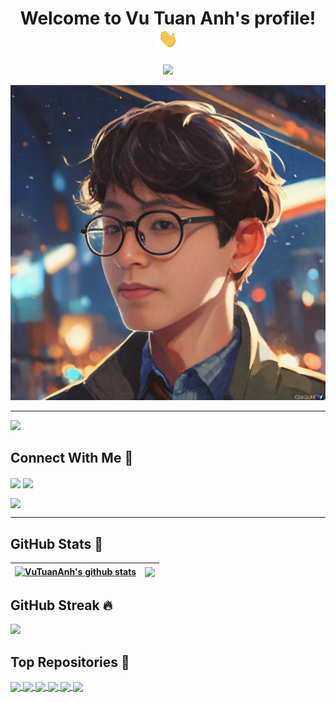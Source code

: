 <h1 align="center">
  Welcome to Vu Tuan Anh's profile!
  <img src="https://raw.githubusercontent.com/VuTuanAnh-1368/VuTuanAnh-1368/main/gifs/hello.gif" width="32">
</h1>

<p align="center">
  <img src="https://readme-typing-svg.herokuapp.com/?font=Fira+Code&size=50&pause=500&color=F7263E&background=7C34FF00&center=true&vCenter=true&width=900&height=200&lines=%E2%8C%A8+Heloo!!+;%E2%8C%A8++My+name+is+Vu+Tuan+Anh+%E2%99%A5%EF%B8%8F;%E2%8C%A8++I%E2%80%99m+studying+at+UET+-+VNU+">
</p>

<p align="center">
  <a href="https://fb.com/VuTuanAnh6688"><img src="https://raw.githubusercontent.com/VuTuanAnh-1368/VuTuanAnh-1368/main/images/avtar.jpg"></a>
</p>

---

[![](https://komarev.com/ghpvc/?username=VuTuanAnh-1368&color=brightgreen&style=plastic)](https://github.com/VuTuanAnh-1368)

## Connect With Me 👀

<a href="https://github.com/VuTuanAnh-1368" target="blank"><img align="center" src="https://img.shields.io/badge/-V%C5%A9%20Tu%E1%BA%A5n%20Anh-1C1C1C?logo=github&logoColor=white" /></a>
<a href="https://www.youtube.com/channel/UCPwnkleF_yTZnmWisKs2wdA" target="blank"><img align="center" src="https://img.shields.io/badge/-Subcribe-FF0000?logo=youtube&logoColor=white" /></a>


<a href="https://fb.com/VuTuanAnh6688" target="blank"><img align="center" src="https://img.shields.io/badge/-V%C5%A9%20Tu%E1%BA%A5n%20Anh-4267b2?logo=facebook&logoColor=white" /></a>

---

## GitHub Stats ️🎯

| <a href="https://github.com/VuTuanAnh-1368?tab=repositories"><img align="center" src="https://github-readme-stats.vercel.app/api?username=VuTuanAnh-1368&show_icons=true&include_all_commits=true&count_private=true&theme=chartreuse-dark" alt="VuTuanAnh's github stats" /></a> | <a href="https://github.com/VuTuanAnh-1368?tab=repositories"><img align="center" src="https://github-readme-stats.vercel.app/api/top-langs/?username=VuTuanAnh-1368&langs_count=10&layout=compact&theme=chartreuse-dark" /></a> |
| ------------- | ------------- |

## GitHub Streak 🔥

[![](https://github-readme-streak-stats.herokuapp.com/?user=VuTuanAnh-1368&theme=chartreuse-dark)](https://github.com/VuTuanAnh-1368?tab=repositories)

## Top Repositories 🌟

<a href="https://github.com/VuTuanAnh-1368/vutuananh.com">
  <img align="center" src="https://github-readme-stats.vercel.app/api/pin/?username=VuTuanAnh-1368&repo=vutuananh.com&show_owner=true&theme=chartreuse-dark" />
</a>
<a href="https://github.com/VuTuanAnh-1368/FitApp">
  <img align="center" src="https://github-readme-stats.vercel.app/api/pin/?username=VuTuanAnh-1368&repo=FitApp&show_owner=true&theme=chartreuse-dark" />
</a>
<a href="https://github.com/VuTuanAnh-1368/NoSpace">
  <img align="center" src="https://github-readme-stats.vercel.app/api/pin/?username=VuTuanAnh-1368&repo=NoSpace&show_owner=true&theme=chartreuse-dark" />
</a>
<a href="https://github.com/VuTuanAnh-1368/FallDetectionSystem_STM32_ADXL345">
  <img align="center" src="https://github-readme-stats.vercel.app/api/pin/?username=VuTuanAnh-1368&repo=FallDetectionSystem_STM32_ADXL345&show_owner=true&theme=chartreuse-dark" />
</a>
<a href="https://github.com/VuTuanAnh-1368/Fsoft-IoT-challenge-2022-Smart-lock">
  <img align="center" src="https://github-readme-stats.vercel.app/api/pin/?username=VuTuanAnh-1368&repo=Fsoft-IoT-challenge-2022-Smart-lock&show_owner=true&theme=chartreuse-dark" />
</a>
<a href="https://github.com/VuTuanAnh-1368/IDM.Trial.Reset">
  <img align="center" src="https://github-readme-stats.vercel.app/api/pin/?username=VuTuanAnh-1368&repo=IDM.Trial.Reset&show_owner=true&theme=chartreuse-dark" />
</a>
